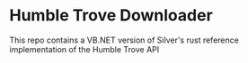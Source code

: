 # Humble Trove Downloader
 This repo contains a VB.NET version of Silver's rust reference implementation of the Humble Trove API
